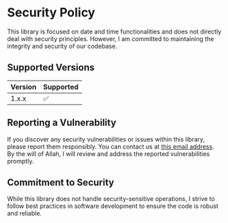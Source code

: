 # Security Policy
This library is focused on date and time functionalities and does not directly deal with security principles. However, I am committed to maintaining the integrity and security of our codebase.

## Supported Versions

| Version | Supported          |
| ------- | ------------------ |
| 1.x.x   | :white_check_mark: |

## Reporting a Vulnerability
If you discover any security vulnerabilities or issues within this library, please report them responsibly. You can contact us at [this email address](mailto:abdulrahman-b0@hotmail.com). By the will of Allah, I will review and address the reported vulnerabilities promptly.

## Commitment to Security
While this library does not handle security-sensitive operations, I strive to follow best practices in software development to ensure the code is robust and reliable.

